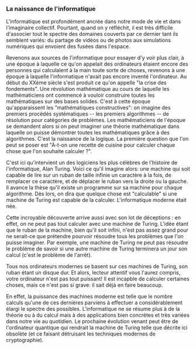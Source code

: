 
### La naissance de l'informatique

L'informatique est profondément ancrée dans notre mode de vie et dans l'imaginaire collectif. Pourtant, quand on y réfléchit, il est très difficile d'associer tout le spectre des domaines couverts par ce dernier tant ils semblent variés: du partage de vidéos ou de photos aux simulations numériques qui envoient des fusées dans l'espace.

Revenons aux sources de l'informatique pour essayer d'y voir plus clair, à une époque à laquelle ce qu'on appelait des ordinateurs étaient encore des personnes qui calculaient à la main toute sorte de choses, revenons à une époque à laquelle l'informatique n'avait pas encore inventé l'ordinateur. Au début du XXème siècle s'est produit ce qu'on appelle "la crise des fondements". Une révolution mathématique au cours de laquelle les mathématiciens ont commencé à vouloir construire toutes les mathématiques sur des bases solides. C'est à cette époque qu'apparaissent les "mathématiques constructives": on imagine des premiers procédés systématiques -- les premiers algorithmes -- de résolution pour catégories de problèmes. Les mathématiciens de l'époque se demandent alors si on peut imaginer une théorie mathématique dans laquelle on puisse démontrer toutes les mathématiques grâce à des algorithmes. C'est la naissance de la logique. La première question que l'on peut se poser est "À-t-on une recette de cuisine pour calculer chaque chose que l'on souhaite calculer ?".

C'est ici qu'intervient un des logiciens les plus célèbres de l'histoire de l'informatique, Alan Turing. Voici ce qu'il imagine alors: une machine qui soit capable de lire sur un ruban de taille infinie un caractère à la fois, de remplacer ce caractère, et de déplacer le ruban vers la droite ou la gauche. Il avance la thèse qu'il existe un programme sur sa machine pour chaque algorithme. Dès lors, on dira que quelque chose est "calculable" si une machine de Turing est capable de la calculer. L'informatique moderne était née.

Cette incroyable découverte arrive aussi avec son lot de déceptions : en effet, on ne peut pas tout calculer avec une machine de Turing. L'idée étant que le ruban de la machine, bien qu'il soit infini, n'est pas assez grand pour ne serait-ce que prétendre pourvoir résoudre tous les problèmes que l'on puisse imaginer. Par exemple, une machine de Turing ne peut pas résoudre le problème de savoir si une autre machine de Turing terminera un jour son calcul (c'est le problème de l'arrêt).

Tous nos ordinateurs modernes se basent sur ces machines de Turing, son ruban étant un disque dur. Et alors, lecteur attentif vous l'aurez compris, votre ordinateur n'est pas tout puissant! Il est incapble de calculer certaines choses, mais ce n'est pas si grave: il sait déjà en faire beaucoup.

En effet, la puissance des machines moderne est telle que le nombre calculs qu'une de ces dernières  parviens à effectuer a considérablement élargi le spectre des possibles. L'informatique ne se résume plus à de la théorie ou à du calcul mais à des applications bien concrètes et très variées dans notre vie au quotidien. Le prochaine évolution venant peut être de l'ordinateur quantique qui rendrait la machine de Turing telle que décrite ici obsolète (et ce faisant détruisant les techniques modernes de cryptographie).

